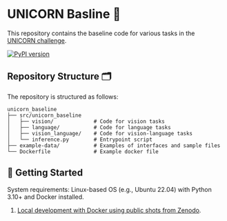 # UNICORN Basline 🦄

This repository contains the baseline code for various tasks in the [UNICORN challenge](https://unicorn.grand-challenge.org/).

[![PyPI version](https://img.shields.io/pypi/v/unicorn-baseline)](https://pypi.org/project/unicorn-baseline/)

## Repository Structure 🗂️

The repository is structured as follows:
```
unicorn_baseline
├── src/unicorn_baseline
│   ├── vision/             # Code for vision tasks
│   ├── language/           # Code for language tasks
│   ├── vision_language/    # Code for vision-language tasks
│   └── inference.py        # Entrypoint script
├── example-data/           # Examples of interfaces and sample files
└── Dockerfile              # Example docker file
```

## 🚀 Getting Started

System requirements: Linux-based OS (e.g., Ubuntu 22.04) with Python 3.10+ and Docker installed.

1. [Local development with Docker using public shots from Zenodo](./setup-docker.md).